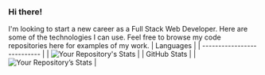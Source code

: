 ### Hi there! ###

I'm looking to start a new career as a Full Stack Web Developer. Here are some of the technologies I can use. Feel free to browse my code repositories here for examples of my work.
| Languages                   |
| --------------------------- |
| ![Your Repository's Stats](https://github-readme-stats.vercel.app/api/top-langs/?username=fetchcat&theme=onedark) |
| GitHub Stats                       |
| ![Your Repository’s Stats](https://github-readme-stats.vercel.app/api?username=fetchcat&show_icons=true&theme=onedark) |


